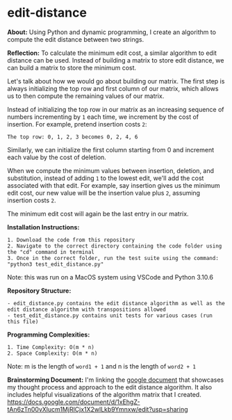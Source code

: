 # edit-distance
**About:**
Using Python and dynamic programming, I create an algorithm to compute the edit distance between two strings.

**Reflection:**
To calculate the minimum edit cost, a similar algorithm to edit distance can be used. Instead of building a matrix to store edit distance, we can build a matrix to store the minimum cost. 

Let's talk about how we would go about building our matrix. The first step is always initializing the top row and first column of our matrix, which allows us to then compute the remaining values of our matrix.

Instead of initializing the top row in our matrix as an increasing sequence of numbers incrementing by `1` each time, we increment by the cost of insertion. 
For example, pretend insertion costs `2`: 
```
The top row: 0, 1, 2, 3 becomes 0, 2, 4, 6
```
Similarly, we can initialize the first column starting from 0 and increment each value by the cost of deletion. 

When we compute the minimum values between insertion, deletion, and substitution, instead of adding `1` to the lowest edit, we'll add the cost associated with that edit. For example, say insertion gives us the minimum edit cost, our new value will be the insertion value plus `2`, assuming insertion costs `2`. 

The minimum edit cost will again be the last entry in our matrix. 

**Installation Instructions:**
```
1. Download the code from this repository 
2. Navigate to the correct directory containing the code folder using the "cd" command in terminal
3. Once in the correct folder, run the test suite using the command: "python3 test_edit_distance.py"
```
Note: this was run on a MacOS system using VSCode and Python 3.10.6

**Repository Structure:**
```
- edit_distance.py contains the edit distance algorithm as well as the edit distance algorithm with transpositions allowed
- test_edit_distance.py contains unit tests for various cases (run this file)
```

**Programming Complexities:**
```
1. Time Complexity: O(m * n)
2. Space Complexity: O(m * n) 
```
Note: m is the length of `word1 + 1` and n is the length of `word2 + 1`

**Brainstorming Document:**
I'm linking the [google document](https://docs.google.com/document/d/1xEhgZ-tAn6zTn00vXlucm1MjRlCjx1X2wlLkb9Ymnxw/edit?usp=sharing) that showcases my thought process and approach to the edit distance algorithm. It also includes helpful visualizations of the algorithm matrix that I created. 
https://docs.google.com/document/d/1xEhgZ-tAn6zTn00vXlucm1MjRlCjx1X2wlLkb9Ymnxw/edit?usp=sharing

